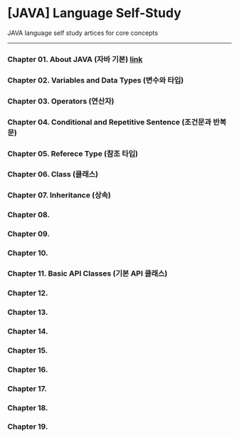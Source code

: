  # [JAVA] Language Self-Study

 JAVA language self study artices for core concepts

 - - -

 ### Chapter 01. About JAVA (자바 기본) [link](https://github.com/RicheyHans/-JAVA-LanguageStudy/blob/master/Chapters/Chapter01/Chapter01.md)


 ### Chapter 02. Variables and Data Types (변수와 타입)


 ### Chapter 03. Operators (연산자)


 ### Chapter 04. Conditional and Repetitive Sentence (조건문과 반복문)


 ### Chapter 05. Referece Type (참조 타입)


 ### Chapter 06. Class (클래스)


 ### Chapter 07. Inheritance (상속)


 ### Chapter 08.


 ### Chapter 09.


 ### Chapter 10.


 ### Chapter 11. Basic API Classes (기본 API 클래스)


 ### Chapter 12.


 ### Chapter 13.


 ### Chapter 14.


 ### Chapter 15.


 ### Chapter 16.


 ### Chapter 17.


 ### Chapter 18.


 ### Chapter 19.
